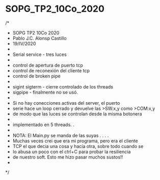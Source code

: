 # SOPG_TP2_10Co_2020

/*
 * SOPG TP2 10Co 2020
 * Pablo J.C. Alonsp Castillo
 * 19/IV/2020
 * 
 * Serial service - tres luces
 * 
 * control de apertura de puerto tcp
 * control de reconexión del cliente tcp
 * control de broken pipe 
 * 
 * sigint sigterm - cierre controlado de los threads
 * sigpipe - finalmente no se usó.
 * 
 * Si no hay conecciones activas del server, el puerto 
 * serie hace un loop cerrado y devuelve las >SW:x,y como >COM:x,y
 * de modo que las luces se controlan desde la misma botonera
 * 
 * implementado en 5 threads. . 
 * 
 * NOTA: El Main.py se manda de las suyas . . . .  
 * Muchas veces crei que era mi programa, pero era el cliente
 * TCP el que decia una cosa y hacia otra, sobre todo cuando se 
 * lo abusa un poco con el ctrl+C para probar la resiliencia 
 * de nuestro soft. Esto me hizo pasar muchos sustos!! 
 * 
 */
